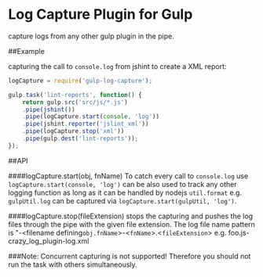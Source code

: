 Log Capture Plugin for Gulp
=========

capture logs from any other gulp plugin in the pipe.

##Example

capturing the call to `console.log` from jshint to create a XML report:

```javascript
logCapture = require('gulp-log-capture');

gulp.task('lint-reports', function() {
	return gulp.src('src/js/*.js')
	.pipe(jshint())
	.pipe(logCapture.start(console, 'log'))
	.pipe(jshint.reporter('jslint_xml'))
	.pipe(logCapture.stop('xml'))
	.pipe(gulp.dest('lint-reports'));
});
```

##API


####logCapture.start(obj, fnName)
To catch every call to `console.log` use `logCapture.start(console, 'log')` can be also used to track any other logging function as long as it can be handled by nodejs `util.format` e.g. `gulpUtil.log` can be captured via `logCapture.start(gulpUtil, 'log')`.

####logCapture.stop(fileExtension)
stops the capturing and pushes the log files through the pipe with the given file extension. The log file name pattern is "<original-name>-<filename defining`obj.fnName`>-<`fnName`>.<`fileExtension`> e.g. foo.js-crazy_log_plugin-log.xml


###Note: Concurrent capturing is not supported! Therefore you should not run the task with others simultaneously.
